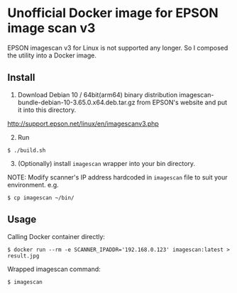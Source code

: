 # Unofficial Docker image for EPSON image scan v3

EPSON imagescan v3 for Linux is not supported any longer. So I composed the utility into a Docker image.

## Install

1. Download Debian 10 / 64bit(arm64) binary distribution imagescan-bundle-debian-10-3.65.0.x64.deb.tar.gz from EPSON's website and put it into this directory.

http://support.epson.net/linux/en/imagescanv3.php

2. Run

```
$ ./build.sh
```

3. (Optionally) install `imagescan` wrapper into your bin directory.

NOTE: Modify scanner's IP address hardcoded in `imagescan` file to suit your environment.
e.g.

```
$ cp imagescan ~/bin/
```

## Usage

Calling Docker container directly:

```
$ docker run --rm -e SCANNER_IPADDR='192.168.0.123' imagescan:latest > result.jpg
```

Wrapped imagescan command:

```
$ imagescan
```
